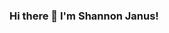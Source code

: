 ### Hi there 👋 I'm Shannon Janus!

<!--
**shanjanus/shanjanus** is a ✨ _special_ ✨ repository because its `README.md` (this file) appears on your GitHub profile.


- 🌱 I’m currently learning ... SQL & Python
- 🤔 I’m interested in ... NLP and Contextual Intelligence
- 💬 Ask me about ... Taxonomy & Ontology!
- 📫 How to reach me: ... its.shannonjanus@gmail.com
- 😄 Pronouns: ... She/Her

